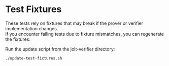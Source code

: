 # Test Fixtures

These tests rely on fixtures that may break if the prover or verifier implementation changes.  
If you encounter failing tests due to fixture mismatches, you can regenerate the fixtures:

Run the update script from the jolt-verifier directory:
```bash
./update-test-fixtures.sh
```